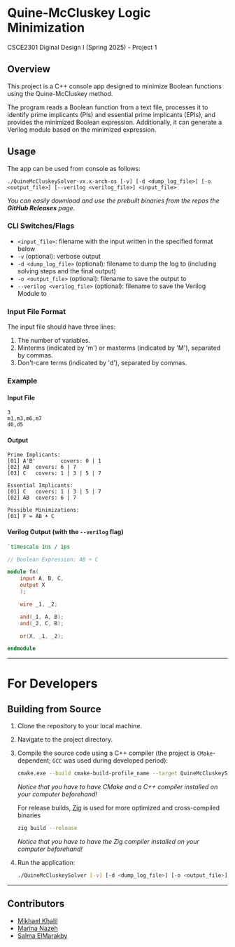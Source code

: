# Quine-McCluskey Logic Minimization
CSCE2301 Diginal Design I (Spring 2025) - Project 1

## Overview

This project is a C++ console app designed to minimize Boolean functions using the Quine-McCluskey method.

The program reads a Boolean function from a text file, processes it to identify prime implicants (PIs) and essential prime implicants (EPIs), and provides the minimized Boolean expression. Additionally, it can generate a Verilog module based on the minimized expression.

## Usage

The app can be used from console as follows:

`./QuineMcCluskeySolver-vx.x-arch-os [-v] [-d <dump_log_file>] [-o <output_file>] [--verilog <verilog_file>] <input_file>`

*You can easily download and use the prebuilt binaries from the repos the **GitHub Releases** page.*

### CLI Switches/Flags

- `<input_file>`: filename with the input written in the specified format below
- `-v` (optional): verbose output
- `-d <dump_log_file>` (optional): filename to dump the log to (including solving steps and the final output)
- `-o <output_file>` (optional): filename to save the output to
- `--verilog <verilog_file>` (optional): filename to save the Verilog Module to


### Input File Format
The input file should have three lines:
1. The number of variables.
2. Minterms (indicated by 'm') or maxterms (indicated by 'M'), separated by commas.
3. Don't-care terms (indicated by 'd'), separated by commas.


### Example

#### Input File
```plaintext
3
m1,m3,m6,m7
d0,d5
```

#### Output
```plaintext
Prime Implicants:
[01] A'B'        covers: 0 | 1
[02] AB  covers: 6 | 7
[03] C   covers: 1 | 3 | 5 | 7

Essential Implicants:
[01] C   covers: 1 | 3 | 5 | 7
[02] AB  covers: 6 | 7

Possible Minimizations:
[01] F = AB + C
```

#### Verilog Output (with the `--verilog` flag)
```verilog
`timescale 1ns / 1ps

// Boolean Expression: AB + C

module fn(
	input A, B, C, 
	output X
	);

	wire _1, _2;

	and(_1, A, B);
	and(_2, C, B);

	or(X, _1, _2);

endmodule
```

---

# For Developers
## Building from Source

1. Clone the repository to your local machine.
2. Navigate to the project directory.
3. Compile the source code using a C++ compiler (the project is `CMake`-dependent; `GCC` was used during developed period):

    ```bash
    cmake.exe --build cmake-build-profile_name --target QuineMcCluskeySolver
    ```

    *Notice that you have to have CMake and a C++ compiler installed on your computer beforehand!*

    For release builds, [Zig](https://ziglang.org/) is used for more optimized and cross-compiled binaries
        
    ```bash
    zig build --release
    ```    

    *Notice that you have to have the Zig compiler installed on your computer beforehand!*


4. Run the application:
   ```bash
   ./QuineMcCluskeySolver [-v] [-d <dump_log_file>] [-o <output_file>] [--verilog <verilog_file>] <input_file>
   ```

---

## Contributors

- [Mikhael Khalil](https://github.com/MikhaelMounay)
- [Marina Nazeh](https://github.com/MarinaNazeh)
- [Salma ElMarakby](https://github.com/salmawaleed055)
